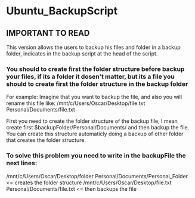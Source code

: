 # Ubuntu_BackupScript
## IMPORTANT TO READ
This version allows the users to backup his files and folder in a backup folder, indicates in the backup script at the head of the script.
### You should to create first the folder structure before backup your files, if its a folder it dosen't matter, but its a file you should to create first the folder structure in the backup folder

For example:
Imagine that you want to backup the file, and also you will rename this file like:
/mnt/c/Users/Oscar/Desktop/file.txt Personal/Documents/file.txt

First you need to create the folder structure of the backup file, I mean create first $backupFolder/Personal/Documents/ and then backup the file. 
You can create this structure automaticly doing a backup of other folder that creates the folder structure. 

### To solve this problem you need to write in the backupFile the next lines:
/mnt/c/Users/Oscar/Desktop/folder Personal/Documents/Personal_Folder <= creates the folder structure
/mnt/c/Users/Oscar/Desktop/file.txt Personal/Documents/file.txt <= then backups the file
